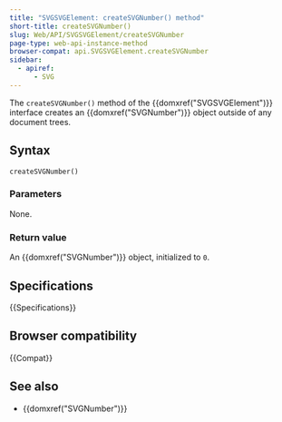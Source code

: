 ```yaml
---
title: "SVGSVGElement: createSVGNumber() method"
short-title: createSVGNumber()
slug: Web/API/SVGSVGElement/createSVGNumber
page-type: web-api-instance-method
browser-compat: api.SVGSVGElement.createSVGNumber
sidebar:
  - apiref:
      - SVG
---
```


The `createSVGNumber()` method of the {{domxref("SVGSVGElement")}} interface creates an {{domxref("SVGNumber")}} object outside of any document trees.

## Syntax

```js-nolint
createSVGNumber()
```

### Parameters

None.

### Return value

An {{domxref("SVGNumber")}} object, initialized to `0`.

## Specifications

{{Specifications}}

## Browser compatibility

{{Compat}}

## See also

- {{domxref("SVGNumber")}}
